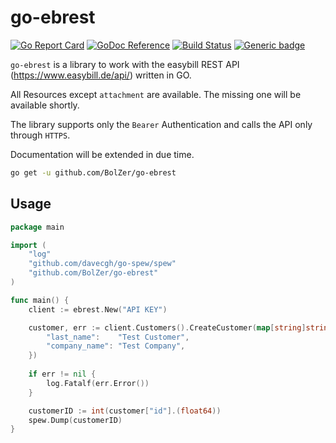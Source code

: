 # go-ebrest 
[![Go Report Card](https://goreportcard.com/badge/github.com/Bolzer/easybillRest)](https://goreportcard.com/report/github.com/bolZer/easybillRest)
[![GoDoc Reference](https://godoc.org/github.com/BolZer/easybillRest?status.svg)](https://godoc.org/github.com/BolZer/easybillRest)
[![Build Status](https://travis-ci.org/BolZer/easybillRest.svg?branch=master)](https://travis-ci.org/BolZer/easybillRest)
[![Generic badge](https://img.shields.io/badge/Version-0.1.0-important.svg)]()

`go-ebrest` is a library to work with the easybill REST API (https://www.easybill.de/api/) written in GO.

All Resources except `attachment` are available.
The missing one will be available shortly.

The library supports only the `Bearer` Authentication and calls the API only
through `HTTPS`.

Documentation will be extended in due time.

```bash
go get -u github.com/BolZer/go-ebrest
```


## Usage

```Go
package main

import (
	"log"
	"github.com/davecgh/go-spew/spew"
	"github.com/BolZer/go-ebrest"
)

func main() {
	client := ebrest.New("API KEY")

	customer, err := client.Customers().CreateCustomer(map[string]string{
		"last_name":    "Test Customer",
		"company_name": "Test Company",
	})
	
	if err != nil {
		log.Fatalf(err.Error())
	}

	customerID := int(customer["id"].(float64))
	spew.Dump(customerID)
}

```